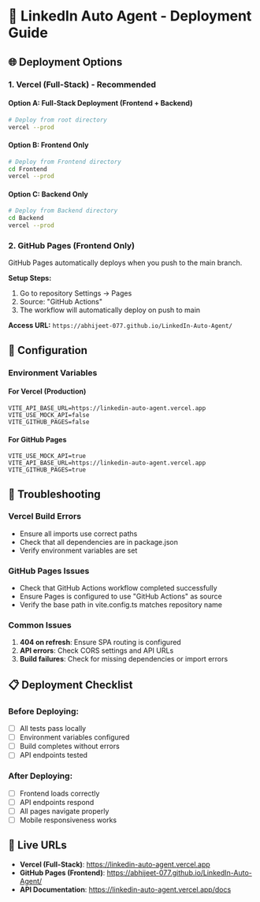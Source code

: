 # 🚀 LinkedIn Auto Agent - Deployment Guide

## 🌐 Deployment Options

### 1. Vercel (Full-Stack) - Recommended

#### Option A: Full-Stack Deployment (Frontend + Backend)
```bash
# Deploy from root directory
vercel --prod
```

#### Option B: Frontend Only
```bash
# Deploy from Frontend directory
cd Frontend
vercel --prod
```

#### Option C: Backend Only
```bash
# Deploy from Backend directory  
cd Backend
vercel --prod
```

### 2. GitHub Pages (Frontend Only)

GitHub Pages automatically deploys when you push to the main branch.

**Setup Steps:**
1. Go to repository Settings → Pages
2. Source: "GitHub Actions"
3. The workflow will automatically deploy on push to main

**Access URL:** `https://abhijeet-077.github.io/LinkedIn-Auto-Agent/`

## 🔧 Configuration

### Environment Variables

#### For Vercel (Production)
```env
VITE_API_BASE_URL=https://linkedin-auto-agent.vercel.app
VITE_USE_MOCK_API=false
VITE_GITHUB_PAGES=false
```

#### For GitHub Pages
```env
VITE_USE_MOCK_API=true
VITE_API_BASE_URL=https://linkedin-auto-agent.vercel.app
VITE_GITHUB_PAGES=true
```

## 🐛 Troubleshooting

### Vercel Build Errors
- Ensure all imports use correct paths
- Check that all dependencies are in package.json
- Verify environment variables are set

### GitHub Pages Issues
- Check that GitHub Actions workflow completed successfully
- Ensure Pages is configured to use "GitHub Actions" as source
- Verify the base path in vite.config.ts matches repository name

### Common Issues
1. **404 on refresh**: Ensure SPA routing is configured
2. **API errors**: Check CORS settings and API URLs
3. **Build failures**: Check for missing dependencies or import errors

## 📋 Deployment Checklist

### Before Deploying:
- [ ] All tests pass locally
- [ ] Environment variables configured
- [ ] Build completes without errors
- [ ] API endpoints tested

### After Deploying:
- [ ] Frontend loads correctly
- [ ] API endpoints respond
- [ ] All pages navigate properly
- [ ] Mobile responsiveness works

## 🔗 Live URLs

- **Vercel (Full-Stack)**: https://linkedin-auto-agent.vercel.app
- **GitHub Pages (Frontend)**: https://abhijeet-077.github.io/LinkedIn-Auto-Agent/
- **API Documentation**: https://linkedin-auto-agent.vercel.app/docs
